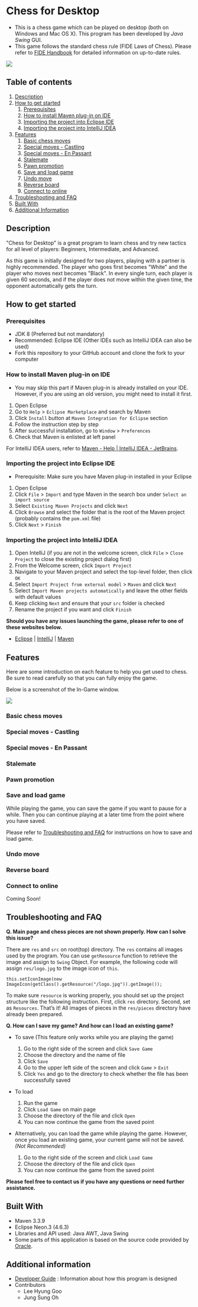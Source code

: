 # Chess for Desktop
* This is a chess game which can be played on desktop (both on Windows and Mac OS X). This program has been developed by *Java Swing* GUI.
* This game follows the standard chess rule (FIDE Laws of Chess). Please refer to [FIDE Handbook](https://handbook.fide.com/) for detailed information on up-to-date rules.

![](/images/Chess%20for%20Desktop_Main.png)


## Table of contents
1. [Description](#description)
1. [How to get started](#how-to-get-started)
   1. [Prerequisites](#prerequisites)
   1. [How to install Maven plug-in on IDE](#how-to-install-maven-plug-in-on-ide)
   1. [Importing the project into Eclipse IDE](#importing-the-project-into-eclipse-ide)
   1. [Importing the project into IntelliJ IDEA](#importing-the-project-into-intellij-idea)
1. [Features](#features)
   1. [Basic chess moves](#basic-chess-moves)
   1. [Special moves - Castling](#special-moves---castling)
   1. [Special moves - En Passant](#special-moves---en-passant)
   1. [Stalemate](#stalemate)
   1. [Pawn promotion](#pawn-promotion)
   1. [Save and load game](#save-and-load-game)
   1. [Undo move](#undo-move)
   1. [Reverse board](#reverse-board)
   1. [Connect to online](#connect-to-online)
1. [Troubleshooting and FAQ](#troubleshooting-and-faq)
1. [Built With](#built-with)
1. [Additional Information](#additional-information)


## Description
"Chess for Desktop" is a great program to learn chess and try new tactics for all level of players: Beginners, Intermediate, and Advanced.

As this game is initially designed for two players, playing with a partner is highly recommended. The player who goes first becomes "White" and the player who moves next becomes "Black". In every single turn, each player is given 60 seconds, and if the player does not move within the given time, the opponent automatically gets the turn.


## How to get started
### Prerequisites
* JDK 8 (Preferred but not mandatory)
* Recommended: Eclipse IDE (Other IDEs such as IntelliJ IDEA can also be used)
* Fork this repository to your GitHub account and clone the fork to your computer

### How to install Maven plug-in on IDE
* You may skip this part if Maven plug-in is already installed on your IDE. However, if you are using an old version, you might need to install it first.
1. Open Eclipse
1. Go to `Help` > `Eclipse Marketplace` and search by Maven
1. Click `Install` button at `Maven Integration for Eclipse` section
1. Follow the instruction step by step
1. After successful installation, go to `Window` > `Preferences`
1. Check that Maven is enlisted at left panel

For IntelliJ IDEA users, refer to [Maven - Help | IntelliJ IDEA - JetBrains](https://www.jetbrains.com/help/idea/maven-support.html).

### Importing the project into Eclipse IDE
* Prerequisite: Make sure you have Maven plug-in installed in your Eclipse
1. Open Eclipse
1. Click `File` > `Import` and type Maven in the search box under `Select an import source`
1. Select `Existing Maven Projects` and click `Next`
1. Click `Browse` and select the folder that is the root of the Maven project (probably contains the `pom.xml` file)
1. Click `Next` > `Finish`

### Importing the project into IntelliJ IDEA
1. Open IntelliJ (if you are not in the welcome screen, click `File` > `Close Project` to close the existing project dialog first)
1. From the Welcome screen, click `Import Project`
1. Navigate to your Maven project and select the top-level folder, then click `OK`
1. Select `Import Project from external model` > `Maven` and click `Next`
1. Select `Import Maven projects automatically` and leave the other fields with default values
1. Keep clicking `Next` and ensure that your `src` folder is checked
1. Rename the project if you want and click `Finish`

**Should you have any issues launching the game, please refer to one of these websites below.**

  * [Eclipse](https://www.eclipse.org/) | [IntelliJ](https://www.jetbrains.com/idea/) | [Maven](https://maven.apache.org/)


## Features
Here are some introduction on each feature to help you get used to chess. Be sure to read carefully so that you can fully enjoy the game.

Below is a screenshot of the In-Game window.

![](/images/Chess%20for%20Desktop_InGame.png)

### Basic chess moves


### Special moves - Castling


### Special moves - En Passant


### Stalemate


### Pawn promotion


### Save and load game
While playing the game, you can save the game if you want to pause for a while. Then you can continue playing at a later time from the point where you have saved.

Please refer to [Troubleshooting and FAQ](#troubleshooting-and-faq) for instructions on how to save and load game.

### Undo move


### Reverse board


### Connect to online
Coming Soon!


## Troubleshooting and FAQ
**Q. Main page and chess pieces are not shown properly. How can I solve this issue?**

There are `res` and `src` on root(top) directory.
The `res` contains all images used by the program. You can use `getResource` function to retrieve the image and assign to `Swing` Object. For example, the following code will assign `res/logo.jpg` to the image icon of `this`.

```
this.setIconImage(new ImageIcon(getClass().getResource("/logo.jpg")).getImage());
```

To make sure `resource` is working properly, you should set up the project structure like the following instruction. First, click `res` directory. Second, set as `Resources`. That’s it! All images of pieces in the `res/pieces` directory have already been prepared.

**Q. How can I save my game? And how can I load an existing game?**
* To save (This feature only works while you are playing the game)
  1. Go to the right side of the screen and click `Save Game`
  1. Choose the directory and the name of file
  1. Click `Save`
  1. Go to the upper left side of the screen and click `Game` > `Exit`
  1. Click `Yes` and go to the directory to check whether the file has been successfully saved

* To load
  1. Run the game
  1. Click `Load Game` on main page
  1. Choose the directory of the file and click `Open`
  1. You can now continue the game from the saved point

* Alternatively, you can load the game while playing the game. However, once you load an existing game, your current game will not be saved. *(Not Recommended)*
  1. Go to the right side of the screen and click `Load Game`
  1. Choose the directory of the file and click `Open`
  1. You can now continue the game from the saved point

**Please feel free to contact us if you have any questions or need further assistance.**


## Built With
* Maven 3.3.9
* Eclipse Neon.3 (4.6.3)
* Libraries and API used: Java AWT, Java Swing
* Some parts of this application is based on the source code provided by [Oracle](/LEGAL_NOTICE.txt).


## Additional information
* [Developer Guide](/DeveloperGuide.md) : Information about how this program is designed
* Contributors
  * Lee Hyung Goo
  * Jung Sung Oh
